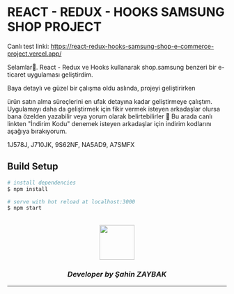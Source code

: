 # REACT - REDUX - HOOKS SAMSUNG SHOP PROJECT
Canlı test linki: https://react-redux-hooks-samsung-shop-e-commerce-project.vercel.app/

Selamlar👋. React - Redux ve Hooks kullanarak shop.samsung benzeri bir e-ticaret uygulaması geliştirdim. 

Baya detaylı ve güzel bir çalışma oldu aslında, projeyi geliştirirken

ürün satın alma süreçlerini en ufak detayına kadar geliştirmeye çalıştım. Uygulamayı daha da geliştirmek için fikir vermek isteyen arkadaşlar olursa bana özelden yazabilir veya  yorum olarak belirtebilirler 🙂
Bu arada canlı linkten "İndirim Kodu" denemek isteyen arkadaşlar için indirim kodlarını aşağıya bırakıyorum.

1J578J, J710JK, 9S62NF, NA5AD9, A7SMFX


## Build Setup

```bash
# install dependencies
$ npm install

# serve with hot reload at localhost:3000
$ npm start
```

<br>
<div align="center">
  <img src="https://image.flaticon.com/teams/slug/smashicons.jpg" width="80">
  <h3><i>Developer by Şahin ZAYBAK </i></h3>
  <hr/>
</div>

